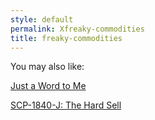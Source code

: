 ```yaml
---
style: default
permalink: Xfreaky-commodities
title: freaky-commodities
---
```

You may also like:

[Just a Word to Me](http://scp-wiki.net/just-a-word-to-me)

[SCP-1840-J: The Hard Sell](http://scp-wiki.net/scp-1840-j)
